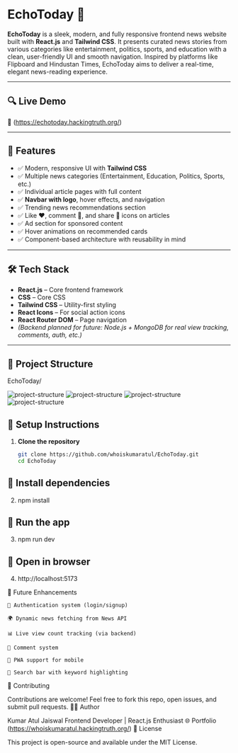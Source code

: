 
# EchoToday 📰

**EchoToday** is a sleek, modern, and fully responsive frontend news website built with **React.js** and **Tailwind CSS**. It presents curated news stories from various categories like entertainment, politics, sports, and education with a clean, user-friendly UI and smooth navigation. Inspired by platforms like Flipboard and Hindustan Times, EchoToday aims to deliver a real-time, elegant news-reading experience.

---

## 🔍 Live Demo

🚀 (https://echotoday.hackingtruth.org/)

---

## 📌 Features

- ✅ Modern, responsive UI with **Tailwind CSS**
- ✅ Multiple news categories (Entertainment, Education, Politics, Sports, etc.)
- ✅ Individual article pages with full content
- ✅ **Navbar with logo**, hover effects, and navigation
- ✅ Trending news recommendations section
- ✅ Like ❤️, comment 💬, and share 🔄 icons on articles
- ✅ Ad section for sponsored content
- ✅ Hover animations on recommended cards
- ✅ Component-based architecture with reusability in mind

---

## 🛠️ Tech Stack

- **React.js** – Core frontend framework
- **CSS** – Core CSS
- **Tailwind CSS** – Utility-first styling
- **React Icons** – For social action icons
- **React Router DOM** – Page navigation
- *(Backend planned for future: Node.js + MongoDB for real view tracking, comments, auth, etc.)*

---

## 📁 Project Structure

EchoToday/

![project-structure](https://github.com/whoiskumaratul/EchoToday/blob/main/project-structure/project-structure.png)
![project-structure](https://github.com/whoiskumaratul/EchoToday/blob/main/project-structure/project-structure-1.png)
![project-structure](https://github.com/whoiskumaratul/EchoToday/blob/main/project-structure/project-structure-2.png)
![project-structure](https://github.com/whoiskumaratul/EchoToday/blob/main/project-structure/project-structure-3.png)




## 🚀 Setup Instructions

1. **Clone the repository**
   ```bash
   git clone https://github.com/whoiskumaratul/EchoToday.git
   cd EchoToday


## 🚀 Install dependencies

2. npm install



## 🚀 Run the app

3. npm run dev


## 🚀 Open in browser

4. http://localhost:5173


🧠 Future Enhancements

    🔐 Authentication system (login/signup)

    🌍 Dynamic news fetching from News API

    📊 Live view count tracking (via backend)

    💬 Comment system

    📱 PWA support for mobile

    🎯 Search bar with keyword highlighting



🤝 Contributing

Contributions are welcome! Feel free to fork this repo, open issues, and submit pull requests.
🧑‍💻 Author

Kumar Atul Jaiswal
Frontend Developer | React.js Enthusiast
🌐 Portfolio (https://whoiskumaratul.hackingtruth.org/)
📜 License

This project is open-source and available under the MIT License.
